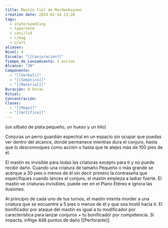 ```yaml
---
title: Mastín fiel de Mordenkainen
creation date: 2024-02-14 23:20
tags:
  - state/seedling
  - type/note
  - conj/lv4
  - c/mag
  - c/art
aliases: 
Nivel: 4
Escuela: "[[Conjuración]]"
Tiempo_de_Lanzamiento: 1 accion
Alcance: "30"
Componente:
  - "[[Verbal]]"
  - "[[Somático]]"
  - "[[Material]]"
Duración: 8 horas
Ritual: 
Concentración: 
Clases:
  - "[[Mago]]"
  - "[[Artífice]]"
---
```

(un silbato de plata pequeño, un hueso y un hilo)

Conjuras un perro guardián espectral en un espacio sin ocupar que puedas ver dentro del alcance, donde permanece mientras dura el conjuro, hasta que lo desconvoques como acción o hasta que te alejes más de 100 pies de él.

El mastín es invisible para todas las criaturas excepto para ti y no puede recibir daño. Cuando una criatura de tamaño Pequeño o más grande se acerque a 30 pies o menos de él sin decir primero la contraseña que especifiques cuando lances el conjuro, el mastín empieza a ladrar fuerte. El mastín ve criaturas invisibles, puede ver en el Plano Etéreo e ignora las ilusiones.

Al principio de cada uno de tus turnos, el mastín intenta morder a una criatura que se encuentre a 5 pies o menos de él y que sea hostil hacia ti. El bonificador por ataque del mastín es igual a tu modificador por característica para lanzar conjuros + tu bonificador por competencia. Si impacta, inflige 4d8 puntos de daño [[Perforante]].
